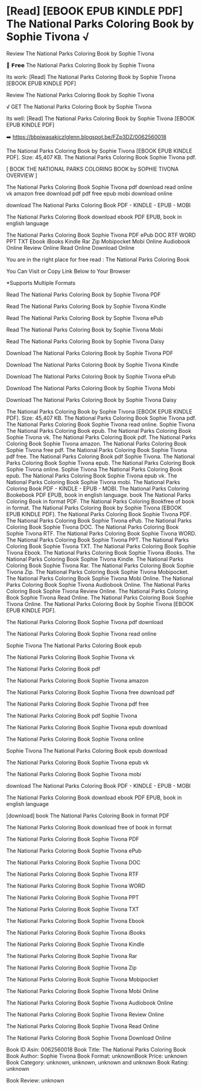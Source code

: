 # [Read] [EBOOK EPUB KINDLE PDF] The National Parks Coloring Book by  Sophie Tivona √
Review The National Parks Coloring Book by Sophie Tivona

📂 𝗙𝗿𝗲𝗲 The National Parks Coloring Book by Sophie Tivona

Its work: [Read] The National Parks Coloring Book by Sophie Tivona [EBOOK EPUB KINDLE PDF]


Review The National Parks Coloring Book by Sophie Tivona

√ GET The National Parks Coloring Book by Sophie Tivona

Its well: [Read] The National Parks Coloring Book by Sophie Tivona [EBOOK EPUB KINDLE PDF]



➡️ https://bbpiwasakiczlglenn.blogspot.be/FZp3DZ/0062560018



The National Parks Coloring Book by Sophie Tivona [EBOOK EPUB KINDLE PDF]. Size: 45,407 KB. The National Parks Coloring Book Sophie Tivona pdf.

[ BOOK THE NATIONAL PARKS COLORING BOOK by SOPHIE TIVONA OVERVIEW ]

The National Parks Coloring Book Sophie Tivona pdf download read online vk amazon free download pdf pdf free epub mobi download online

download The National Parks Coloring Book PDF - KINDLE - EPUB - MOBI

The National Parks Coloring Book download ebook PDF EPUB, book in english language

The National Parks Coloring Book Sophie Tivona PDF ePub DOC RTF WORD PPT TXT Ebook iBooks Kindle Rar Zip Mobipocket Mobi Online Audiobook Online Review Online Read Online Download Online

You are in the right place for free read : The National Parks Coloring Book

You Can Visit or Copy Link Below to Your Browser

*Supports Multiple Formats

Read The National Parks Coloring Book by Sophie Tivona PDF

Read The National Parks Coloring Book by Sophie Tivona Kindle

Read The National Parks Coloring Book by Sophie Tivona ePub

Read The National Parks Coloring Book by Sophie Tivona Mobi

Read The National Parks Coloring Book by Sophie Tivona Daisy

Download The National Parks Coloring Book by Sophie Tivona PDF

Download The National Parks Coloring Book by Sophie Tivona Kindle

Download The National Parks Coloring Book by Sophie Tivona ePub

Download The National Parks Coloring Book by Sophie Tivona Mobi

Download The National Parks Coloring Book by Sophie Tivona Daisy

The National Parks Coloring Book by Sophie Tivona [EBOOK EPUB KINDLE PDF]. Size: 45,407 KB. The National Parks Coloring Book Sophie Tivona pdf. The National Parks Coloring Book Sophie Tivona read online. Sophie Tivona The National Parks Coloring Book epub. The National Parks Coloring Book Sophie Tivona vk. The National Parks Coloring Book pdf. The National Parks Coloring Book Sophie Tivona amazon. The National Parks Coloring Book Sophie Tivona free pdf. The National Parks Coloring Book Sophie Tivona pdf free. The National Parks Coloring Book pdf Sophie Tivona. The National Parks Coloring Book Sophie Tivona epub. The National Parks Coloring Book Sophie Tivona online. Sophie Tivona The National Parks Coloring Book epub. The National Parks Coloring Book Sophie Tivona epub vk. The National Parks Coloring Book Sophie Tivona mobi. The National Parks Coloring Book PDF - KINDLE - EPUB - MOBI. The National Parks Coloring Bookebook PDF EPUB, book in english language. book The National Parks Coloring Book in format PDF. The National Parks Coloring Bookfree of book in format. The National Parks Coloring Book by Sophie Tivona [EBOOK EPUB KINDLE PDF]. The National Parks Coloring Book Sophie Tivona PDF. The National Parks Coloring Book Sophie Tivona ePub. The National Parks Coloring Book Sophie Tivona DOC. The National Parks Coloring Book Sophie Tivona RTF. The National Parks Coloring Book Sophie Tivona WORD. The National Parks Coloring Book Sophie Tivona PPT. The National Parks Coloring Book Sophie Tivona TXT. The National Parks Coloring Book Sophie Tivona Ebook. The National Parks Coloring Book Sophie Tivona iBooks. The National Parks Coloring Book Sophie Tivona Kindle. The National Parks Coloring Book Sophie Tivona Rar. The National Parks Coloring Book Sophie Tivona Zip. The National Parks Coloring Book Sophie Tivona Mobipocket. The National Parks Coloring Book Sophie Tivona Mobi Online. The National Parks Coloring Book Sophie Tivona Audiobook Online. The National Parks Coloring Book Sophie Tivona Review Online. The National Parks Coloring Book Sophie Tivona Read Online. The National Parks Coloring Book Sophie Tivona Online. The National Parks Coloring Book by Sophie Tivona [EBOOK EPUB KINDLE PDF].

The National Parks Coloring Book Sophie Tivona pdf download

The National Parks Coloring Book Sophie Tivona read online

Sophie Tivona The National Parks Coloring Book epub

The National Parks Coloring Book Sophie Tivona vk

The National Parks Coloring Book pdf

The National Parks Coloring Book Sophie Tivona amazon

The National Parks Coloring Book Sophie Tivona free download pdf

The National Parks Coloring Book Sophie Tivona pdf free

The National Parks Coloring Book pdf Sophie Tivona

The National Parks Coloring Book Sophie Tivona epub download

The National Parks Coloring Book Sophie Tivona online

Sophie Tivona The National Parks Coloring Book epub download

The National Parks Coloring Book Sophie Tivona epub vk

The National Parks Coloring Book Sophie Tivona mobi

download The National Parks Coloring Book PDF - KINDLE - EPUB - MOBI

The National Parks Coloring Book download ebook PDF EPUB, book in english language

[download] book The National Parks Coloring Book in format PDF

The National Parks Coloring Book download free of book in format

The National Parks Coloring Book Sophie Tivona PDF

The National Parks Coloring Book Sophie Tivona ePub

The National Parks Coloring Book Sophie Tivona DOC

The National Parks Coloring Book Sophie Tivona RTF

The National Parks Coloring Book Sophie Tivona WORD

The National Parks Coloring Book Sophie Tivona PPT

The National Parks Coloring Book Sophie Tivona TXT

The National Parks Coloring Book Sophie Tivona Ebook

The National Parks Coloring Book Sophie Tivona iBooks

The National Parks Coloring Book Sophie Tivona Kindle

The National Parks Coloring Book Sophie Tivona Rar

The National Parks Coloring Book Sophie Tivona Zip

The National Parks Coloring Book Sophie Tivona Mobipocket

The National Parks Coloring Book Sophie Tivona Mobi Online

The National Parks Coloring Book Sophie Tivona Audiobook Online

The National Parks Coloring Book Sophie Tivona Review Online

The National Parks Coloring Book Sophie Tivona Read Online

The National Parks Coloring Book Sophie Tivona Download Online

Book ID Asin: 0062560018
Book Title: The National Parks Coloring Book
Book Author: Sophie Tivona
Book Format: unknownBook Price: unknown
Book Category: unknown, unknown, unknown and unknown
Book Rating: unknown

Book Review: unknown
